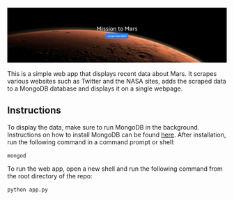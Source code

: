 ![alt text](https://github.com/remco-mooij/mission-to-mars/blob/master/static/images/mission-to-mars.png)

This is a simple web app that displays recent data about Mars. It scrapes various websites such as Twitter and the NASA sites, adds the scraped data to a MongoDB database and displays it on a single webpage.

## Instructions
To display the data, make sure to run MongoDB in the background. Instructions on how to install MongoDB can be found [here](https://docs.mongodb.com/manual/installation/). After installation, run the following command in a command prompt or shell:
```
mongod
```
To run the web app, open a new shell and run the following command from the root directory of the repo:
```
python app.py
```
